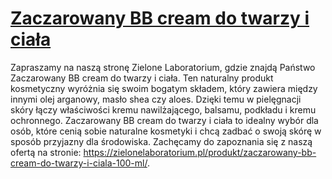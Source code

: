 # [Zaczarowany BB cream do twarzy i ciała](https://zielonelaboratorium.pl/produkt/zaczarowany-bb-cream-do-twarzy-i-ciala-100-ml/)

Zapraszamy na naszą stronę Zielone Laboratorium, gdzie znajdą Państwo Zaczarowany BB cream do twarzy i ciała. Ten naturalny produkt kosmetyczny wyróżnia się swoim bogatym składem, który zawiera między innymi olej arganowy, masło shea czy aloes. Dzięki temu w pielęgnacji skóry łączy właściwości kremu nawilżającego, balsamu, podkładu i kremu ochronnego. Zaczarowany BB cream do twarzy i ciała to idealny wybór dla osób, które cenią sobie naturalne kosmetyki i chcą zadbać o swoją skórę w sposób przyjazny dla środowiska. Zachęcamy do zapoznania się z naszą ofertą na stronie: https://zielonelaboratorium.pl/produkt/zaczarowany-bb-cream-do-twarzy-i-ciala-100-ml/.